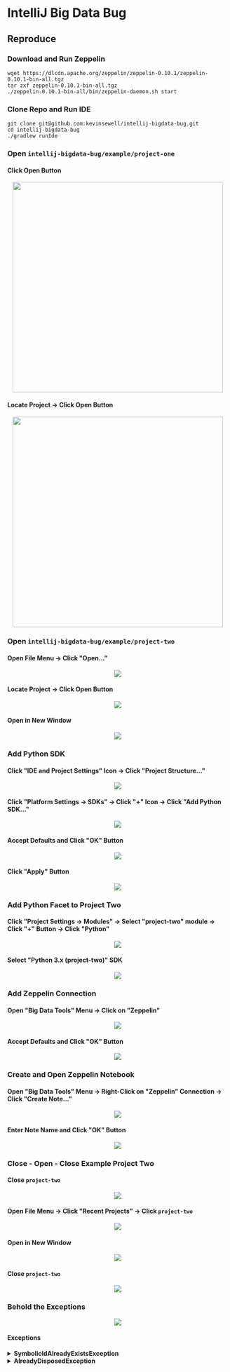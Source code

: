 # IntelliJ Big Data Bug


## Reproduce

### Download and Run Zeppelin

```shell
wget https://dlcdn.apache.org/zeppelin/zeppelin-0.10.1/zeppelin-0.10.1-bin-all.tgz
tar zxf zeppelin-0.10.1-bin-all.tgz
./zeppelin-0.10.1-bin-all/bin/zeppelin-daemon.sh start
```

### Clone Repo and Run IDE

```shell
git clone git@github.com:kevinsewell/intellij-bigdata-bug.git
cd intellij-bigdata-bug
./gradlew runIde
```

### Open `intellij-bigdata-bug/example/project-one`

#### Click Open Button

<p align="center">
<img src="docs/images/00_open_example_project_one.png" width="480">
</p>

#### Locate Project -> Click Open Button

<p align="center">
<img src="docs/images/01_open_example_project_one.png" width="480">
</p>

### Open `intellij-bigdata-bug/example/project-two`

#### Open File Menu -> Click "Open..."  

<p align="center">
<img src="docs/images/02_open_example_project_two.png">
</p>

#### Locate Project -> Click Open Button

<p align="center">
<img src="docs/images/03_open_example_project_two.png">
</p>

#### Open in New Window

<p align="center">
<img src="docs/images/04_open_example_project_two.png">
</p>

### Add Python SDK

#### Click "IDE and Project Settings" Icon -> Click "Project Structure..."

<p align="center">
<img src="docs/images/05_add_python_sdk.png">
</p>

#### Click "Platform Settings -> SDKs" -> Click "+" Icon -> Click "Add Python SDK..."

<p align="center">
<img src="docs/images/06_add_python_sdk.png">
</p>

#### Accept Defaults and Click "OK" Button

<p align="center">
<img src="docs/images/07_add_python_sdk.png">
</p>

#### Click "Apply" Button

<p align="center">
<img src="docs/images/08_add_python_sdk.png">
</p>

### Add Python Facet to Project Two

#### Click "Project Settings -> Modules" -> Select "project-two" module -> Click "+" Button -> Click "Python"

<p align="center">
<img src="docs/images/09_add_python_facet.png">
</p>

#### Select "Python 3.x (project-two)" SDK

<p align="center">
<img src="docs/images/10_add_python_facet.png">
</p>

### Add Zeppelin Connection

#### Open "Big Data Tools" Menu -> Click on "Zeppelin"

<p align="center">
<img src="docs/images/11_add_zeppelin_connection.png">
</p>

#### Accept Defaults and Click "OK" Button

<p align="center">
<img src="docs/images/12_add_zeppelin_connection.png">
</p>

### Create and Open Zeppelin Notebook

#### Open "Big Data Tools" Menu -> Right-Click on "Zeppelin" Connection -> Click "Create Note..." 

<p align="center">
<img src="docs/images/13_create_and_open_zeppelin_notebook.png">
</p>

#### Enter Note Name and Click "OK" Button

<p align="center">
<img src="docs/images/14_create_and_open_zeppelin_notebook.png">
</p>

### Close - Open - Close Example Project Two

#### Close `project-two`

<p align="center">
<img src="docs/images/15_close_example_project_two.png">
</p>

#### Open File Menu -> Click "Recent Projects" -> Click `project-two`  

<p align="center">
<img src="docs/images/16_open_example_project_two.png">
</p>

#### Open in New Window

<p align="center">
<img src="docs/images/17_open_example_project_two.png">
</p>

#### Close `project-two`

<p align="center">
<img src="docs/images/18_close_example_project_two.png">
</p>

### Behold the Exceptions

<p align="center">
<img src="docs/images/19_behold_the_exception.png">
</p>

#### Exceptions

<details>
<summary><b>SymbolicIdAlreadyExistsException</b></summary>

```
   addEntity: symbolic id already exists. Replacing entity with the new one.
Symbolic id: FacetId(name=Python for Zeppelin, type=Python, parentId=ModuleId(name=Zeppelin@ZeppelinConnections@3463125466496525364))

Existing entity data: FacetEntityData(name=Python for Zeppelin, moduleId=ModuleId(name=Zeppelin@ZeppelinConnections@3463125466496525364), facetType=Python, configurationXmlTag=<configuration sdkName="Python 3.9 (project-two)" />, entitySource=com.intellij.workspaceModel.ide.NonPersistentEntitySource@72b8e733, id=0, id=0)
New entity data: FacetEntityData(name=Python for Zeppelin, moduleId=ModuleId(name=Zeppelin@ZeppelinConnections@3463125466496525364), facetType=Python, configurationXmlTag=<configuration sdkName="Python 3.9 (project-two)" />, entitySource=com.intellij.workspaceModel.ide.NonPersistentEntitySource@72b8e733, id=-1, id=-1)

Broken consistency: false
   
   com.intellij.platform.workspace.storage.impl.exceptions.SymbolicIdAlreadyExistsException: Entity with symbolicId: FacetId(name=Python for Zeppelin, type=Python, parentId=ModuleId(name=Zeppelin@ZeppelinConnections@3463125466496525364)) already exist
	at com.intellij.platform.workspace.storage.impl.MutableEntityStorageImpl.assertUniqueSymbolicId(EntityStorageSnapshotImpl.kt:272)
	at com.intellij.platform.workspace.storage.impl.MutableEntityStorageImpl.putEntity(EntityStorageSnapshotImpl.kt:238)
	at com.intellij.platform.workspace.storage.impl.ModifiableWorkspaceEntityBase.addToBuilder(Entities.kt:420)
	at com.intellij.platform.workspace.jps.entities.FacetEntityImpl$Builder.applyToBuilder(FacetEntityImpl.kt:82)
	at com.intellij.platform.workspace.storage.impl.MutableEntityStorageImpl.addEntity(EntityStorageSnapshotImpl.kt:218)
	at com.intellij.workspaceModel.ide.impl.legacyBridge.facet.ModifiableFacetModelBridgeImpl.addFacet(ModifiableFacetModelBridgeImpl.kt:66)
	at com.intellij.workspaceModel.ide.impl.legacyBridge.facet.ModifiableFacetModelBridgeImpl.addFacet(ModifiableFacetModelBridgeImpl.kt:44)
	at com.intellij.bigdatatools.zeppelin.notebook.interpreter.supported.python.ZeppelinPythonDependencyResolver.addFacetInner$lambda$2(ZeppelinPythonDependencyResolver.kt:179)
	at com.intellij.openapi.project.DumbServiceImpl.smartInvokeLater$lambda$16(DumbServiceImpl.kt:405)
	at com.intellij.util.concurrency.ContextRunnable.run(ContextRunnable.java:24)
	at com.intellij.openapi.application.TransactionGuardImpl.runWithWritingAllowed(TransactionGuardImpl.java:208)
	at com.intellij.openapi.application.TransactionGuardImpl.access$100(TransactionGuardImpl.java:21)
	at com.intellij.openapi.application.TransactionGuardImpl$1.run(TransactionGuardImpl.java:190)
	at com.intellij.openapi.application.impl.ApplicationImpl.runIntendedWriteActionOnCurrentThread(ApplicationImpl.java:861)
	at com.intellij.openapi.application.impl.ApplicationImpl$4.run(ApplicationImpl.java:478)
	at com.intellij.openapi.application.impl.FlushQueue.doRun(FlushQueue.java:79)
	at com.intellij.openapi.application.impl.FlushQueue.runNextEvent(FlushQueue.java:121)
	at com.intellij.openapi.application.impl.FlushQueue.flushNow(FlushQueue.java:41)
	at java.desktop/java.awt.event.InvocationEvent.dispatch(InvocationEvent.java:318)
	at java.desktop/java.awt.EventQueue.dispatchEventImpl(EventQueue.java:792)
	at java.desktop/java.awt.EventQueue$3.run(EventQueue.java:739)
	at java.desktop/java.awt.EventQueue$3.run(EventQueue.java:733)
	at java.base/java.security.AccessController.doPrivileged(AccessController.java:399)
	at java.base/java.security.ProtectionDomain$JavaSecurityAccessImpl.doIntersectionPrivilege(ProtectionDomain.java:86)
	at java.desktop/java.awt.EventQueue.dispatchEvent(EventQueue.java:761)
	at com.intellij.ide.IdeEventQueue.defaultDispatchEvent(IdeEventQueue.kt:685)
	at com.intellij.ide.IdeEventQueue._dispatchEvent$lambda$10(IdeEventQueue.kt:589)
	at com.intellij.openapi.application.impl.ApplicationImpl.runWithoutImplicitRead(ApplicationImpl.java:1485)
	at com.intellij.ide.IdeEventQueue._dispatchEvent(IdeEventQueue.kt:589)
	at com.intellij.ide.IdeEventQueue.access$_dispatchEvent(IdeEventQueue.kt:67)
	at com.intellij.ide.IdeEventQueue$dispatchEvent$processEventRunnable$1$1$1.compute(IdeEventQueue.kt:369)
	at com.intellij.ide.IdeEventQueue$dispatchEvent$processEventRunnable$1$1$1.compute(IdeEventQueue.kt:368)
	at com.intellij.openapi.progress.impl.CoreProgressManager.computePrioritized(CoreProgressManager.java:787)
	at com.intellij.ide.IdeEventQueue$dispatchEvent$processEventRunnable$1$1.invoke(IdeEventQueue.kt:368)
	at com.intellij.ide.IdeEventQueue$dispatchEvent$processEventRunnable$1$1.invoke(IdeEventQueue.kt:363)
	at com.intellij.ide.IdeEventQueueKt.performActivity$lambda$1(IdeEventQueue.kt:992)
	at com.intellij.openapi.application.TransactionGuardImpl.performActivity(TransactionGuardImpl.java:105)
	at com.intellij.ide.IdeEventQueueKt.performActivity(IdeEventQueue.kt:992)
	at com.intellij.ide.IdeEventQueue.dispatchEvent$lambda$7(IdeEventQueue.kt:363)
	at com.intellij.openapi.application.impl.ApplicationImpl.runIntendedWriteActionOnCurrentThread(ApplicationImpl.java:861)
	at com.intellij.ide.IdeEventQueue.dispatchEvent(IdeEventQueue.kt:405)
	at java.desktop/java.awt.EventDispatchThread.pumpOneEventForFilters(EventDispatchThread.java:207)
	at java.desktop/java.awt.EventDispatchThread.pumpEventsForFilter(EventDispatchThread.java:128)
	at java.desktop/java.awt.EventDispatchThread.pumpEventsForHierarchy(EventDispatchThread.java:117)
	at java.desktop/java.awt.EventDispatchThread.pumpEvents(EventDispatchThread.java:113)
	at java.desktop/java.awt.EventDispatchThread.pumpEvents(EventDispatchThread.java:105)
	at java.desktop/java.awt.EventDispatchThread.run(EventDispatchThread.java:92)

```

</details>

<details>
<summary><b>AlreadyDisposedException</b></summary>
```
com.intellij.serviceContainer.AlreadyDisposedException: Cannot create com.intellij.ide.util.PropertiesComponent because container is already disposed (container=Project(name=project-two, containerState=DISPOSE_COMPLETED, componentStore=/Users/kevin/Projects/github.com/aronim/intellij-bigdata-gradle-bug/examples/project-two) (disposed))
	at com.intellij.serviceContainer.ContainerUtilKt.throwAlreadyDisposedError(containerUtil.kt:40)
	at com.intellij.serviceContainer.ComponentManagerImpl.doGetService(ComponentManagerImpl.kt:698)
	at com.intellij.serviceContainer.ComponentManagerImpl.getService(ComponentManagerImpl.kt:630)
	at com.intellij.ide.util.PropertiesComponent.getInstance(PropertiesComponent.java:88)
	at com.intellij.bigdatatools.zeppelin.notebook.interpreter.supported.python.ZeppelinPythonDependencyResolver$1.projectClosingBeforeSave(ZeppelinPythonDependencyResolver.kt:102)
	at com.intellij.util.messages.impl.MessageBusImplKt.invokeMethod(MessageBusImpl.kt:699)
	at com.intellij.util.messages.impl.MessageBusImplKt.invokeListener(MessageBusImpl.kt:659)
	at com.intellij.util.messages.impl.MessageBusImplKt.executeOrAddToQueue(MessageBusImpl.kt:491)
	at com.intellij.util.messages.impl.ToDirectChildrenMessagePublisher.publish$intellij_platform_core(CompositeMessageBus.kt:279)
	at com.intellij.util.messages.impl.MessagePublisher.invoke(MessageBusImpl.kt:448)
	at jdk.proxy2/jdk.proxy2.$Proxy93.projectClosingBeforeSave(Unknown Source)
	at com.intellij.openapi.project.impl.ProjectManagerImpl.closeProject(ProjectManagerImpl.kt:366)
	at com.intellij.openapi.project.impl.ProjectManagerImpl.closeProject$default(ProjectManagerImpl.kt:317)
	at com.intellij.openapi.project.impl.ProjectManagerImpl.closeAndDispose(ProjectManagerImpl.kt:417)
	at com.intellij.openapi.wm.impl.CloseProjectWindowHelper.closeProjectAndShowWelcomeFrameIfNoProjectOpened(CloseProjectWindowHelper.kt:57)
	at com.intellij.openapi.wm.impl.CloseProjectWindowHelper.windowClosing(CloseProjectWindowHelper.kt:44)
	at com.intellij.openapi.wm.impl.ProjectFrameHelper.windowClosing(ProjectFrameHelper.kt:439)
	at com.intellij.openapi.wm.impl.WindowCloseListener.windowClosing(ProjectFrameHelper.kt:459)
	at java.desktop/java.awt.AWTEventMulticaster.windowClosing(AWTEventMulticaster.java:357)
	at java.desktop/java.awt.AWTEventMulticaster.windowClosing(AWTEventMulticaster.java:357)
	at java.desktop/java.awt.AWTEventMulticaster.windowClosing(AWTEventMulticaster.java:357)
	at java.desktop/java.awt.Window.processWindowEvent(Window.java:2113)
	at java.desktop/javax.swing.JFrame.processWindowEvent(JFrame.java:298)
	at java.desktop/java.awt.Window.processEvent(Window.java:2072)
	at java.desktop/java.awt.Component.dispatchEventImpl(Component.java:5027)
	at java.desktop/java.awt.Container.dispatchEventImpl(Container.java:2324)
	at java.desktop/java.awt.Window.dispatchEventImpl(Window.java:2808)
	at java.desktop/java.awt.Component.dispatchEvent(Component.java:4855)
	at java.desktop/java.awt.EventQueue.dispatchEventImpl(EventQueue.java:794)
	at java.desktop/java.awt.EventQueue$3.run(EventQueue.java:739)
	at java.desktop/java.awt.EventQueue$3.run(EventQueue.java:733)
	at java.base/java.security.AccessController.doPrivileged(AccessController.java:399)
	at java.base/java.security.ProtectionDomain$JavaSecurityAccessImpl.doIntersectionPrivilege(ProtectionDomain.java:86)
	at java.base/java.security.ProtectionDomain$JavaSecurityAccessImpl.doIntersectionPrivilege(ProtectionDomain.java:97)
	at java.desktop/java.awt.EventQueue$4.run(EventQueue.java:766)
	at java.desktop/java.awt.EventQueue$4.run(EventQueue.java:764)
	at java.base/java.security.AccessController.doPrivileged(AccessController.java:399)
	at java.base/java.security.ProtectionDomain$JavaSecurityAccessImpl.doIntersectionPrivilege(ProtectionDomain.java:86)
	at java.desktop/java.awt.EventQueue.dispatchEvent(EventQueue.java:763)
	at com.intellij.ide.IdeEventQueue.defaultDispatchEvent(IdeEventQueue.kt:685)
	at com.intellij.ide.IdeEventQueue._dispatchEvent$lambda$10(IdeEventQueue.kt:589)
	at com.intellij.openapi.application.impl.ApplicationImpl.runWithoutImplicitRead(ApplicationImpl.java:1485)
	at com.intellij.ide.IdeEventQueue._dispatchEvent(IdeEventQueue.kt:589)
	at com.intellij.ide.IdeEventQueue.access$_dispatchEvent(IdeEventQueue.kt:67)
	at com.intellij.ide.IdeEventQueue$dispatchEvent$processEventRunnable$1$1$1.compute(IdeEventQueue.kt:369)
	at com.intellij.ide.IdeEventQueue$dispatchEvent$processEventRunnable$1$1$1.compute(IdeEventQueue.kt:368)
	at com.intellij.openapi.progress.impl.CoreProgressManager.computePrioritized(CoreProgressManager.java:787)
	at com.intellij.ide.IdeEventQueue$dispatchEvent$processEventRunnable$1$1.invoke(IdeEventQueue.kt:368)
	at com.intellij.ide.IdeEventQueue$dispatchEvent$processEventRunnable$1$1.invoke(IdeEventQueue.kt:363)
	at com.intellij.ide.IdeEventQueueKt.performActivity$lambda$1(IdeEventQueue.kt:992)
	at com.intellij.openapi.application.TransactionGuardImpl.performActivity(TransactionGuardImpl.java:113)
	at com.intellij.ide.IdeEventQueueKt.performActivity(IdeEventQueue.kt:992)
	at com.intellij.ide.IdeEventQueue.dispatchEvent$lambda$7(IdeEventQueue.kt:363)
	at com.intellij.openapi.application.impl.ApplicationImpl.runIntendedWriteActionOnCurrentThread(ApplicationImpl.java:861)
	at com.intellij.ide.IdeEventQueue.dispatchEvent(IdeEventQueue.kt:405)
	at java.desktop/java.awt.EventDispatchThread.pumpOneEventForFilters(EventDispatchThread.java:207)
	at java.desktop/java.awt.EventDispatchThread.pumpEventsForFilter(EventDispatchThread.java:128)
	at java.desktop/java.awt.EventDispatchThread.pumpEventsForHierarchy(EventDispatchThread.java:117)
	at java.desktop/java.awt.EventDispatchThread.pumpEvents(EventDispatchThread.java:113)
	at java.desktop/java.awt.EventDispatchThread.pumpEvents(EventDispatchThread.java:105)
	at java.desktop/java.awt.EventDispatchThread.run(EventDispatchThread.java:92)

```
</details>

